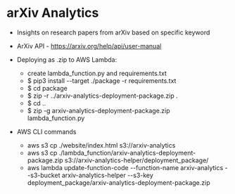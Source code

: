 # arXiv Analytics
- Insights on research papers from arXiv based on specific keyword
- ArXiv API - https://arxiv.org/help/api/user-manual

- Deploying as .zip to AWS Lambda:
    - create lambda_function.py and requirements.txt
    - $ pip3 install --target ./package -r requirements.txt
    - $ cd package
    - $ zip -r ../arxiv-analytics-deployment-package.zip .
    - $ cd ..
    - $ zip -g arxiv-analytics-deployment-package.zip lambda_function.py

- AWS CLI commands
    - aws s3 cp ./website/index.html s3://arxiv-analytics
    - aws s3 cp ./lambda_function/arxiv-analytics-deployment-package.zip s3://arxiv-analytics-helper/deployment_package/
    - aws lambda update-function-code --function-name arxiv-analytics --s3-bucket arxiv-analytics-helper --s3-key deployment_package/arxiv-analytics-deployment-package.zip